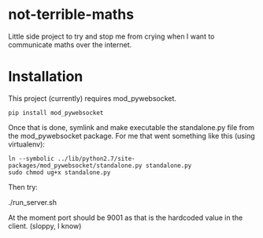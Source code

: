 not-terrible-maths
==================

Little side project to try and stop me from crying when I want to communicate maths over the internet.

Installation
============

This project (currently) requires mod_pywebsocket.

    pip install mod_pywebsocket
    
Once that is done, symlink and make executable the standalone.py file from the mod_pywebsocket package.
For me that went something like this (using virtualenv):

    ln --symbolic ../lib/python2.7/site-packages/mod_pywebsocket/standalone.py standalone.py
    sudo chmod ug+x standalone.py

Then try:

   ./run_server.sh <port>
   
At the moment port should be 9001 as that is the hardcoded value in the client. (sloppy, I know)
